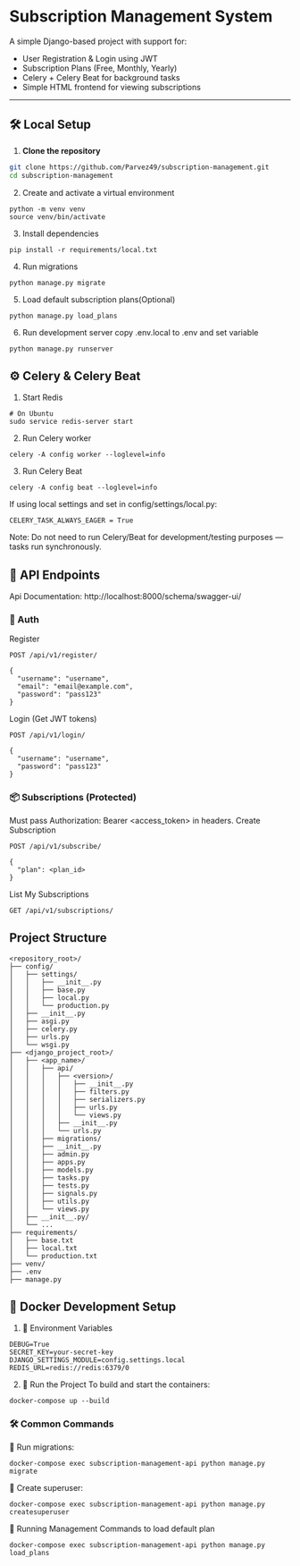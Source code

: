 # Subscription Management System

A simple Django-based project with support for:
- User Registration & Login using JWT
- Subscription Plans (Free, Monthly, Yearly)
- Celery + Celery Beat for background tasks
- Simple HTML frontend for viewing subscriptions

---

## 🛠️ Local Setup

1. **Clone the repository**

```bash
git clone https://github.com/Parvez49/subscription-management.git
cd subscription-management
```

2. Create and activate a virtual environment
```
python -m venv venv
source venv/bin/activate
```
3. Install dependencies
```
pip install -r requirements/local.txt
```
4. Run migrations
```
python manage.py migrate
```
5. Load default subscription plans(Optional)
```
python manage.py load_plans
```
6. Run development server
   copy .env.local to .env and set variable 
```
python manage.py runserver
```

## ⚙️ Celery & Celery Beat
1. Start Redis
```
# On Ubuntu
sudo service redis-server start
```
2. Run Celery worker
```
celery -A config worker --loglevel=info
```
3. Run Celery Beat
```
celery -A config beat --loglevel=info
```

If using local settings and set in config/settings/local.py:
```
CELERY_TASK_ALWAYS_EAGER = True
```

Note: Do not need to run Celery/Beat for development/testing purposes — tasks run synchronously.


## 🧪 API Endpoints
Api Documentation: http://localhost:8000/schema/swagger-ui/
### 🔐 Auth
Register
```
POST /api/v1/register/

{
  "username": "username",
  "email": "email@example.com",
  "password": "pass123"
}
```
Login (Get JWT tokens)
```
POST /api/v1/login/

{
  "username": "username",
  "password": "pass123"
}
```

### 📦 Subscriptions (Protected)

Must pass Authorization: Bearer <access_token> in headers.
Create Subscription
```
POST /api/v1/subscribe/

{
  "plan": <plan_id>
}
```
List My Subscriptions
```
GET /api/v1/subscriptions/
```

## Project Structure

```
<repository_root>/
├── config/
│   ├── settings/
│   │   ├── __init__.py
│   │   ├── base.py
│   │   ├── local.py
│   │   └── production.py
│   ├── __init__.py
│   ├── asgi.py
│   ├── celery.py
│   ├── urls.py
│   └── wsgi.py
├── <django_project_root>/
│   ├── <app_name>/
│   │   ├── api/
│   │   │   ├── <version>/
│   │   │   │   ├── __init__.py
│   │   │   │   ├── filters.py
│   │   │   │   ├── serializers.py
│   │   │   │   ├── urls.py
│   │   │   │   └── views.py
│   │   │   ├── __init__.py
│   │   │   └── urls.py
│   │   ├── migrations/
│   │   ├── __init__.py
│   │   ├── admin.py
│   │   ├── apps.py
│   │   ├── models.py
│   │   ├── tasks.py
│   │   ├── tests.py
│   │   ├── signals.py
│   │   ├── utils.py
│   │   └── views.py
│   ├── __init__.py/
│   └── ...
├── requirements/
│   ├── base.txt
│   ├── local.txt
│   └── production.txt
├── venv/
├── .env
├── manage.py
```

## 🐳 Docker Development Setup
1. 🧪 Environment Variables
```
DEBUG=True
SECRET_KEY=your-secret-key
DJANGO_SETTINGS_MODULE=config.settings.local
REDIS_URL=redis://redis:6379/0
```
2. 🚀 Run the Project
To build and start the containers:
```
docker-compose up --build
```

### 🛠 Common Commands
🔁 Run migrations:
```
docker-compose exec subscription-management-api python manage.py migrate
```
👤 Create superuser:
```
docker-compose exec subscription-management-api python manage.py createsuperuser
```
🧪 Running Management Commands to load default plan
```
docker-compose exec subscription-management-api python manage.py load_plans
```
